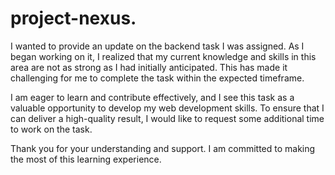 # project-nexus.
I wanted to provide an update on the backend task I was assigned. As I began working on it, I realized that my current knowledge and skills in this area are not as strong as I had initially anticipated. This has made it challenging for me to complete the task within the expected timeframe.

I am eager to learn and contribute effectively, and I see this task as a valuable opportunity to develop my web development skills. To ensure that I can deliver a high-quality result, I would like to request some additional time to work on the task.

Thank you for your understanding and support. I am committed to making the most of this learning experience.
